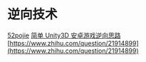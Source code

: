 # 逆向技术
[52pojie](https://www.52pojie.cn/)
[简单 Unity3D 安卓游戏逆向思路](https://zhuanlan.zhihu.com/p/57715694)
[https://www.zhihu.com/question/21914899](https://www.zhihu.com/question/21914899)